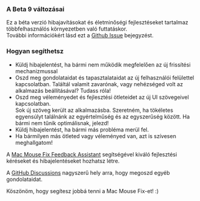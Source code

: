 ### A Beta 9 változásai

Ez a béta verzió hibajavításokat és életminőségi fejlesztéseket tartalmaz többfelhasználós környezetben való futtatáskor. \
További információkért lásd ezt a [Github Issue](https://github.com/noah-nuebling/mac-mouse-fix/issues/93) bejegyzést.

### Hogyan segíthetsz

- Küldj hibajelentést, ha bármi nem működik megfelelően az új frissítési mechanizmussal
- Oszd meg gondolataidat és tapasztalataidat az új felhasználói felülettel kapcsolatban. Találtál valamit zavarónak, vagy nehézséged volt az alkalmazás beállításával? Tudass róla!
- Oszd meg véleményedet és fejlesztési ötleteidet az új UI szövegeivel kapcsolatban.\
   Sok új szöveg került az alkalmazásba. Szeretném, ha tökéletes egyensúlyt találnánk az egyértelműség és az egyszerűség között. Ha bármi nem tűnik optimálisnak, jelezd!
- Küldj hibajelentést, ha bármi más probléma merül fel.
- Ha bármilyen más ötleted vagy véleményed van, azt is szívesen meghallgatom!

A [Mac Mouse Fix Feedback Assistant](https://github.com/noah-nuebling/mac-mouse-fix/issues/new/choose) segítségével kiváló fejlesztési kéréseket és hibajelentéseket hozhatsz létre.

A [GitHub Discussions](https://github.com/noah-nuebling/mac-mouse-fix/discussions/82) nagyszerű hely arra, hogy megoszd egyéb gondolataidat.

Köszönöm, hogy segítesz jobbá tenni a Mac Mouse Fix-et! :)